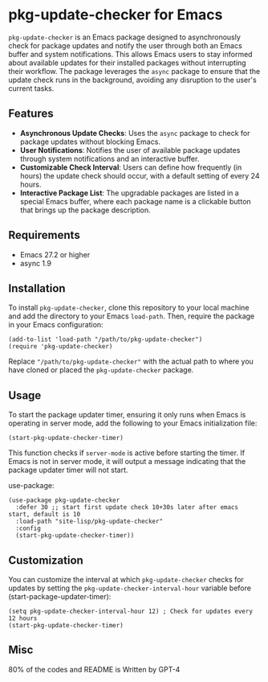# pkg-update-checker for Emacs

`pkg-update-checker` is an Emacs package designed to asynchronously check for package updates and notify the user through both an Emacs buffer and system notifications. This allows Emacs users to stay informed about available updates for their installed packages without interrupting their workflow. The package leverages the `async` package to ensure that the update check runs in the background, avoiding any disruption to the user's current tasks.

## Features

- **Asynchronous Update Checks**: Uses the `async` package to check for package updates without blocking Emacs.
- **User Notifications**: Notifies the user of available package updates through system notifications and an interactive buffer.
- **Customizable Check Interval**: Users can define how frequently (in hours) the update check should occur, with a default setting of every 24 hours.
- **Interactive Package List**: The upgradable packages are listed in a special Emacs buffer, where each package name is a clickable button that brings up the package description.

## Requirements

- Emacs 27.2 or higher
- async 1.9

## Installation

To install `pkg-update-checker`, clone this repository to your local machine and add the directory to your Emacs `load-path`. Then, require the package in your Emacs configuration:

```emacs-lisp
(add-to-list 'load-path "/path/to/pkg-update-checker")
(require 'pkg-update-checker)
```

Replace `"/path/to/pkg-update-checker"` with the actual path to where you have cloned or placed the `pkg-update-checker` package.

## Usage

To start the package updater timer, ensuring it only runs when Emacs is operating in server mode, add the following to your Emacs initialization file:

```emacs-lisp
(start-pkg-update-checker-timer)
```

This function checks if `server-mode` is active before starting the timer. If Emacs is not in server mode, it will output a message indicating that the package updater timer will not start.

use-package: 

```emacs-lisp
(use-package pkg-update-checker
  :defer 30 ;; start first update check 10+30s later after emacs start, default is 10
  :load-path "site-lisp/pkg-update-checker" 
  :config
  (start-pkg-update-checker-timer))
```

## Customization

You can customize the interval at which `pkg-update-checker` checks for updates by setting the `pkg-update-checker-interval-hour` variable before (start-package-updater-timer):

```emacs-lisp
(setq pkg-update-checker-interval-hour 12) ; Check for updates every 12 hours
(start-pkg-update-checker-timer)
```

## Misc
80% of the codes and README is Written by GPT-4
